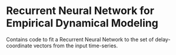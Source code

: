 # Recurrent Neural Network for Empirical Dynamical Modeling

Contains code to fit a Recurrent Neural Network to the set of delay-coordinate vectors from the input time-series.
